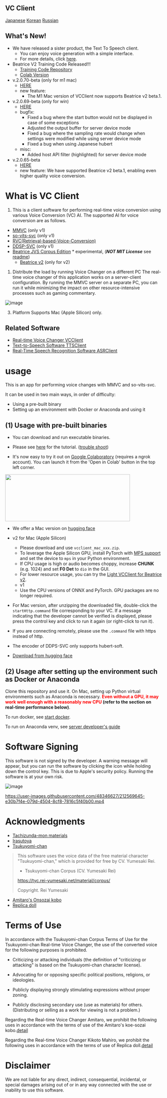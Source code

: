 ## VC Client

[Japanese](/README_ja.md) [Korean](/README_ko.md) [Russian](/README_ru.md)

## What's New!
- We have released a sister product, the Text To Speech client.
  - You can enjoy voice generation with a simple interface.
  - For more details, click [here](https://github.com/w-okada/ttsclient).
- Beatrice V2 Training Code Released!!!
  - [Training Code Repository](https://huggingface.co/fierce-cats/beatrice-trainer)
  - [Colab Version](https://github.com/w-okada/beatrice-trainer-colab)
- v.2.0.70-beta (only for m1 mac)
  - [HERE](https://github.com/w-okada/voice-changer/tree/v.2)
  - new feature:
    - The M1 Mac version of VCClient now supports Beatrice v2 beta.1.
- v.2.0.69-beta (only for win)
  - [HERE](https://github.com/w-okada/voice-changer/tree/v.2)
  - bugfix:
    - Fixed a bug where the start button would not be displayed in case of some exceptions
    - Adjusted the output buffer for server device mode
    - Fixed a bug where the sampling rate would change when settings were modified while using server device mode
    - Fixed a bug when using Japanese hubert
  - misc:
    - Added host API filter (highlighted) for server device mode
- v.2.0.65-beta
  - [HERE](https://github.com/w-okada/voice-changer/tree/v.2)
  - new feature: We have supported Beatrice v2 beta.1, enabling even higher quality voice conversion.

# What is VC Client

1. This is a client software for performing real-time voice conversion using various Voice Conversion (VC) AI. The supported AI for voice conversion are as follows.

- [MMVC](https://github.com/isletennos/MMVC_Trainer) (only v1)
- [so-vits-svc](https://github.com/svc-develop-team/so-vits-svc) (only v1)
- [RVC(Retrieval-based-Voice-Conversion)](https://github.com/liujing04/Retrieval-based-Voice-Conversion-WebUI)
- [DDSP-SVC](https://github.com/yxlllc/DDSP-SVC) (only v1)
- [Beatrice JVS Corpus Edition](https://prj-beatrice.com/) * experimental,  (***NOT MIT License*** see [readme](https://github.com/w-okada/voice-changer/blob/master/server/voice_changer/Beatrice/))
  - [Beatrice v2](https://prj-beatrice.com/) (only for v2)

1. Distribute the load by running Voice Changer on a different PC
   The real-time voice changer of this application works on a server-client configuration. By running the MMVC server on a separate PC, you can run it while minimizing the impact on other resource-intensive processes such as gaming commentary.

![image](https://user-images.githubusercontent.com/48346627/206640768-53f6052d-0a96-403b-a06c-6714a0b7471d.png)

3. Platform
   Supports Mac (Apple Silicon) only.
## Related Software
- [Real-time Voice Changer VCClient](https://github.com/w-okada/voice-changer)
- [Text-to-Speech Software TTSClient](https://github.com/w-okada/ttsclient)
- [Real-Time Speech Recognition Software ASRClient](https://github.com/w-okada/asrclient)
# usage

This is an app for performing voice changes with MMVC and so-vits-svc.

It can be used in two main ways, in order of difficulty:

- Using a pre-built binary
- Setting up an environment with Docker or Anaconda and using it

## (1) Usage with pre-built binaries

- You can download and run executable binaries.

- Please see [here](tutorials/tutorial_rvc_en_latest.md) for the tutorial. ([trouble shoot](https://github.com/w-okada/voice-changer/blob/master/tutorials/trouble_shoot_communication_ja.md))

- It's now easy to try it out on [Google Colaboratory](https://github.com/w-okada/voice-changer/tree/v.2/w_okada's_Voice_Changer_version_2_x.ipynb) (requires a ngrok account). You can launch it from the 'Open in Colab' button in the top left corner.

<img src="https://github.com/w-okada/voice-changer/assets/48346627/3f092e2d-6834-42f6-bbfd-7d389111604e" width="400" height="150">

- We offer a Mac version on [hugging face](https://huggingface.co/wok000/vcclient000/tree/main)
- v2 for Mac (Apple Silicon)
    - Please download and use `vcclient_mac_xxx.zip`.
    - To leverage the Apple Silicon GPU, install PyTorch with [MPS support](https://pytorch.org/docs/stable/notes/mps.html) and set the device to `mps` in your Python environment.
    - If CPU usage is high or audio becomes choppy, increase **CHUNK** (e.g. 1024) and set **F0 Det** to `dio` in the GUI.
    - For lower resource usage, you can try the [Light VCClient for Beatrice v2](https://huggingface.co/wok000/light_vcclient_beatrice/tree/main).
  - v1
  - Use the CPU versions of ONNX and PyTorch. GPU packages are no longer required.

- For Mac version, after unzipping the downloaded file, double-click the `startHttp.command` file corresponding to your VC. If a message indicating that the developer cannot be verified is displayed, please press the control key and click to run it again (or right-click to run it).

 - If you are connecting remotely, please use the `.command` file with https instead of http.

- The encoder of DDPS-SVC only supports hubert-soft.

- [Download from hugging face](https://huggingface.co/wok000/vcclient000/tree/main)

## (2) Usage after setting up the environment such as Docker or Anaconda

Clone this repository and use it. On Mac, setting up Python virtual environments such as Anaconda is necessary. **<font color="red"> Even without a GPU, it may work well enough with a reasonably new CPU </font>(refer to the section on real-time performance below)**.

To run docker, see [start docker](docker_vcclient/README_en.md).

To run on Anaconda venv, see [server developer's guide](README_dev_en.md)



# Software Signing

This software is not signed by the developer. A warning message will appear, but you can run the software by clicking the icon while holding down the control key. This is due to Apple's security policy. Running the software is at your own risk.

![image](https://user-images.githubusercontent.com/48346627/212567711-c4a8d599-e24c-4fa3-8145-a5df7211f023.png)

https://user-images.githubusercontent.com/48346627/212569645-e30b7f4e-079d-4504-8cf8-7816c5f40b00.mp4

# Acknowledgments

- [Tachizunda-mon materials](https://seiga.nicovideo.jp/seiga/im10792934)
- [Irasutoya](https://www.irasutoya.com/)
- [Tsukuyomi-chan](https://tyc.rei-yumesaki.net)

> This software uses the voice data of the free material character "Tsukuyomi-chan," which is provided for free by CV. Yumesaki Rei.
>
> - Tsukuyomi-chan Corpus (CV. Yumesaki Rei)
>
> https://tyc.rei-yumesaki.net/material/corpus/
>
> Copyright. Rei Yumesaki

- [Amitaro's Onsozai kobo](https://amitaro.net/)
- [Replica doll](https://kikyohiroto1227.wixsite.com/kikoto-utau)

# Terms of Use

In accordance with the Tsukuyomi-chan Corpus Terms of Use for the Tsukuyomi-chan Real-time Voice Changer, the use of the converted voice for the following purposes is prohibited.

- Criticizing or attacking individuals (the definition of "criticizing or attacking" is based on the Tsukuyomi-chan character license).

- Advocating for or opposing specific political positions, religions, or ideologies.

- Publicly displaying strongly stimulating expressions without proper zoning.

- Publicly disclosing secondary use (use as materials) for others.
  (Distributing or selling as a work for viewing is not a problem.)

Regarding the Real-time Voice Changer Amitaro, we prohibit the following uses in accordance with the terms of use of the Amitaro's koe-sozai kobo.[detail](https://amitaro.net/voice/faq/#index_id6)

Regarding the Real-time Voice Changer Kikoto Mahiro, we prohibit the following uses in accordance with the terms of use of Replica doll.[detail](https://kikyohiroto1227.wixsite.com/kikoto-utau/ter%EF%BD%8Ds-of-service)

# Disclaimer

We are not liable for any direct, indirect, consequential, incidental, or special damages arising out of or in any way connected with the use or inability to use this software.

